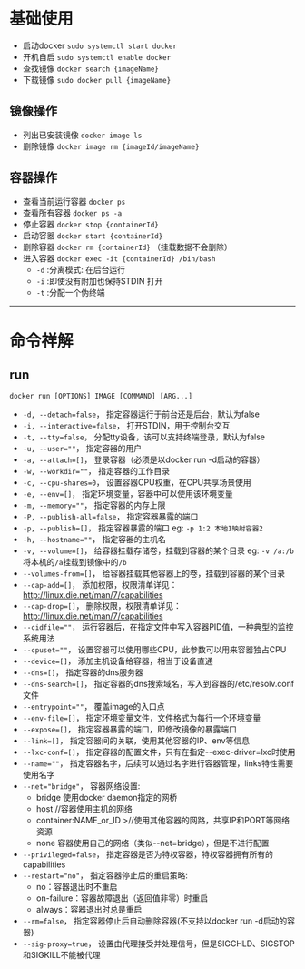 # 基础使用

- 启动docker
`sudo systemctl start docker`
- 开机自启
`sudo systemctl enable docker`
- 查找镜像
`docker search {imageName}`
- 下载镜像 `sudo docker pull {imageName}`

## 镜像操作
- 列出已安装镜像 `docker image ls`
- 删除镜像 `docker image rm {imageId/imageName}`

## 容器操作
- 查看当前运行容器 `docker ps`
- 查看所有容器  `docker ps -a`
- 停止容器 `docker stop {containerId}`
- 启动容器 `docker start {containerId}`
- 删除容器 `docker rm {containerId}` （挂载数据不会删除）
- 进入容器 `docker exec -it {containerId} /bin/bash`
    - `-d` :分离模式: 在后台运行
    - `-i` :即使没有附加也保持STDIN 打开
    - `-t` :分配一个伪终端


---
# 命令祥解
## run
`docker run [OPTIONS] IMAGE [COMMAND] [ARG...]`
- `-d, --detach=false`， 指定容器运行于前台还是后台，默认为false
- `-i, --interactive=false`， 打开STDIN，用于控制台交互
- `-t, --tty=false`， 分配tty设备，该可以支持终端登录，默认为false
- `-u, --user=""`， 指定容器的用户
- `-a, --attach=[]`， 登录容器（必须是以docker run -d启动的容器）
- `-w, --workdir=""`， 指定容器的工作目录
- `-c, --cpu-shares=0`， 设置容器CPU权重，在CPU共享场景使用
- `-e, --env=[]`， 指定环境变量，容器中可以使用该环境变量
- `-m, --memory=""`， 指定容器的内存上限
- `-P, --publish-all=false`， 指定容器暴露的端口
- `-p, --publish=[]`， 指定容器暴露的端口 eg: `-p 1:2 本地1映射容器2`
- `-h, --hostname=""`， 指定容器的主机名
- `-v, --volume=[]`， 给容器挂载存储卷，挂载到容器的某个目录 eg: `-v /a:/b` 将本机的`/a`挂载到镜像中的`/b`
- `--volumes-from=[]`， 给容器挂载其他容器上的卷，挂载到容器的某个目录
- `--cap-add=[]`， 添加权限，权限清单详见：http://linux.die.net/man/7/capabilities
- `--cap-drop=[]`， 删除权限，权限清单详见：http://linux.die.net/man/7/capabilities
- `--cidfile=""`， 运行容器后，在指定文件中写入容器PID值，一种典型的监控系统用法
- `--cpuset=""`， 设置容器可以使用哪些CPU，此参数可以用来容器独占CPU
- `--device=[]`， 添加主机设备给容器，相当于设备直通
- `--dns=[]`， 指定容器的dns服务器
- `--dns-search=[]`， 指定容器的dns搜索域名，写入到容器的/etc/resolv.conf文件
- `--entrypoint=""`， 覆盖image的入口点
- `--env-file=[]`， 指定环境变量文件，文件格式为每行一个环境变量
- `--expose=[]`， 指定容器暴露的端口，即修改镜像的暴露端口
- `--link=[]`， 指定容器间的关联，使用其他容器的IP、env等信息
- `--lxc-conf=[]`， 指定容器的配置文件，只有在指定--exec-driver=lxc时使用
- `--name=""`， 指定容器名字，后续可以通过名字进行容器管理，links特性需要使用名字
- `--net="bridge"`， 容器网络设置:
    - bridge 使用docker daemon指定的网桥
    - host //容器使用主机的网络
    - container:NAME_or_ID >//使用其他容器的网路，共享IP和PORT等网络资源
    - none 容器使用自己的网络（类似--net=bridge），但是不进行配置
- `--privileged=false`， 指定容器是否为特权容器，特权容器拥有所有的capabilities
- `--restart="no"`， 指定容器停止后的重启策略:
    - no：容器退出时不重启
    - on-failure：容器故障退出（返回值非零）时重启
    - always：容器退出时总是重启
- `--rm=false`， 指定容器停止后自动删除容器(不支持以docker run -d启动的容器)
- `--sig-proxy=true`， 设置由代理接受并处理信号，但是SIGCHLD、SIGSTOP和SIGKILL不能被代理
